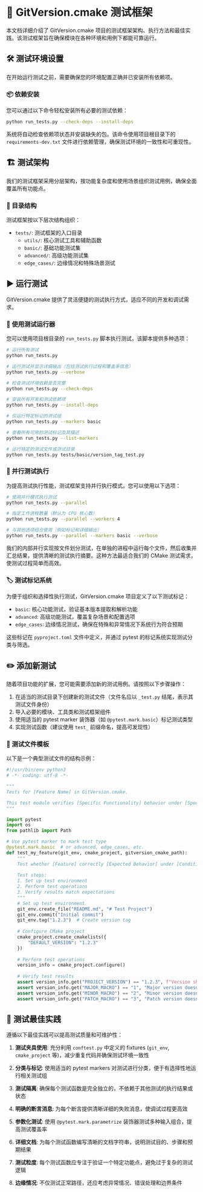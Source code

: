 # 🧪 GitVersion.cmake 测试框架

本文档详细介绍了 GitVersion.cmake 项目的测试框架架构、执行方法和最佳实践。该测试框架旨在确保模块在各种环境和用例下都能可靠运行。

## 🛠️ 测试环境设置

在开始运行测试之前，需要确保您的环境配置正确并已安装所有依赖项。

### 📦 依赖安装

您可以通过以下命令轻松安装所有必要的测试依赖：

```bash
python run_tests.py --check-deps --install-deps
```

系统将自动检查依赖项状态并安装缺失的包。该命令使用项目根目录下的 `requirements-dev.txt` 文件进行依赖管理，确保测试环境的一致性和可重现性。

## 🏗️ 测试架构

我们的测试框架采用分层架构，按功能复杂度和使用场景组织测试用例，确保全面覆盖所有功能点。

### 📁 目录结构

测试框架按以下层次结构组织：

- `tests/`: 测试框架的入口目录
  - `utils/`: 核心测试工具和辅助函数
  - `basic/`: 基础功能测试集
  - `advanced/`: 高级功能测试集
  - `edge_cases/`: 边缘情况和特殊场景测试

## ▶️ 运行测试

GitVersion.cmake 提供了灵活便捷的测试执行方式，适应不同的开发和调试需求。

### 🚀 使用测试运行器

您可以使用项目根目录的 `run_tests.py` 脚本执行测试，该脚本提供多种选项：

```bash
# 运行所有测试
python run_tests.py

# 运行测试并显示详细输出（包括测试执行过程和覆盖率信息）
python run_tests.py --verbose

# 检查测试环境依赖是否完整
python run_tests.py --check-deps

# 安装所有开发和测试依赖项
python run_tests.py --install-deps

# 仅运行特定标记的测试组
python run_tests.py --markers basic

# 查看所有可用的测试标记及其描述
python run_tests.py --list-markers

# 运行特定的测试文件或测试目录
python run_tests.py tests/basic/version_tag_test.py
```

### 🚄 并行测试执行

为提高测试执行性能，测试框架支持并行执行模式。您可以使用以下选项：

```bash
# 使用并行模式执行测试
python run_tests.py --parallel

# 指定工作进程数量（默认为 CPU 核心数）
python run_tests.py --parallel --workers 4

# 与其他选项组合使用（例如标记和详细输出）
python run_tests.py --parallel --markers basic --verbose
```

我们的内部并行实现按文件划分测试，在单独的进程中运行每个文件，然后收集并汇总结果，提供清晰的测试执行摘要。这种方法最适合我们的 CMake 测试需求，使测试过程简单而高效。

### 🏷️ 测试标记系统

为便于组织和选择性执行测试，GitVersion.cmake 项目定义了以下测试标记：

- `basic`: 核心功能测试，验证基本版本提取和解析功能
- `advanced`: 高级功能测试，覆盖复杂场景和配置选项
- `edge_cases`: 边缘情况测试，确保在特殊和异常情况下系统行为符合预期

这些标记在 `pyproject.toml` 文件中定义，并通过 pytest 的标记系统实现测试分类与筛选。

## ✏️ 添加新测试

随着项目功能的扩展，您可能需要添加新的测试用例。请按照以下步骤操作：

1. 在适当的测试目录下创建新的测试文件（文件名应以 `_test.py` 结尾，表示其测试文件身份）
2. 导入必要的模块、工具类和测试框架组件
3. 使用适当的 pytest marker 装饰器（如 `@pytest.mark.basic`）标记测试类型
4. 实现测试函数（建议使用 `test_` 前缀命名，提高可发现性）

### 📝 测试文件模板

以下是一个典型测试文件的结构示例：

```python
#!/usr/bin/env python3
# -*- coding: utf-8 -*-

"""
Tests for [Feature Name] in GitVersion.cmake.

This test module verifies [Specific Functionality] behavior under [Specific Scenario].
"""

import pytest
import os
from pathlib import Path

# Use pytest marker to mark test type
@pytest.mark.basic  # or advanced, edge_cases, etc.
def test_my_feature(git_env, cmake_project, gitversion_cmake_path):
    """
    Test whether [Feature] correctly [Expected Behavior] under [Conditions].
    
    Test steps:
    1. Set up test environment
    2. Perform test operations
    3. Verify results match expectations
    """
    # Set up test environment
    git_env.create_file("README.md", "# Test Project")
    git_env.commit("Initial commit")
    git_env.tag("1.2.3")  # Create version tag
    
    # Configure CMake project
    cmake_project.create_cmakelists({
        "DEFAULT_VERSION": "1.2.3"
    })
    
    # Perform test operations
    version_info = cmake_project.configure()
    
    # Verify test results
    assert version_info.get("PROJECT_VERSION") == "1.2.3", f"Version should be 1.2.3, actual: {version_info.get('PROJECT_VERSION')}"
    assert version_info.get("MAJOR_MACRO") == "1", "Major version doesn't match"
    assert version_info.get("MINOR_MACRO") == "2", "Minor version doesn't match"
    assert version_info.get("PATCH_MACRO") == "3", "Patch version doesn't match"
```

## 💯 测试最佳实践

遵循以下最佳实践可以提高测试质量和可维护性：

1. **测试夹具使用**: 充分利用 `conftest.py` 中定义的 fixtures (`git_env`, `cmake_project` 等)，减少重复代码并确保测试环境一致性

2. **分类与标记**: 使用适当的 pytest markers 对测试进行分类，便于有选择性地运行相关测试组

3. **测试隔离**: 确保每个测试函数是完全独立的，不依赖于其他测试的执行结果或状态

4. **明确的断言消息**: 为每个断言提供清晰详细的失败消息，使调试过程更高效

5. **参数化测试**: 使用 `@pytest.mark.parametrize` 装饰器测试多种输入组合，提高测试覆盖率

6. **详细文档**: 为每个测试函数编写清晰的文档字符串，说明测试目的、步骤和预期结果

7. **测试粒度**: 每个测试函数应专注于验证一个特定功能点，避免过于复杂的测试逻辑

8. **边缘情况**: 不仅测试正常路径，还应考虑异常情况、错误处理和边界条件
